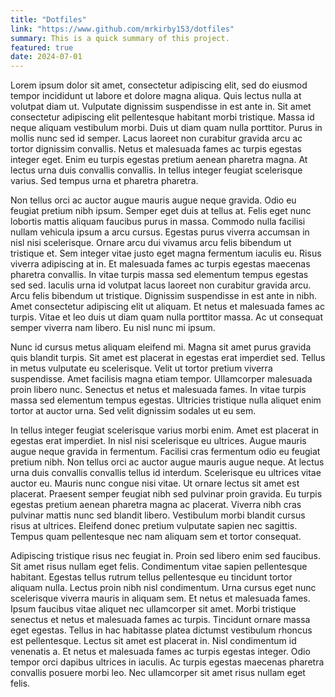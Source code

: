 ```yaml
---
title: "Dotfiles"
link: "https://www.github.com/mrkirby153/dotfiles"
summary: This is a quick summary of this project.
featured: true
date: 2024-07-01
---
```


Lorem ipsum dolor sit amet, consectetur adipiscing elit, sed do eiusmod tempor incididunt ut labore et dolore magna aliqua. Quis lectus nulla at volutpat diam ut. Vulputate dignissim suspendisse in est ante in. Sit amet consectetur adipiscing elit pellentesque habitant morbi tristique. Massa id neque aliquam vestibulum morbi. Duis ut diam quam nulla porttitor. Purus in mollis nunc sed id semper. Lacus laoreet non curabitur gravida arcu ac tortor dignissim convallis. Netus et malesuada fames ac turpis egestas integer eget. Enim eu turpis egestas pretium aenean pharetra magna. At lectus urna duis convallis convallis. In tellus integer feugiat scelerisque varius. Sed tempus urna et pharetra pharetra.

Non tellus orci ac auctor augue mauris augue neque gravida. Odio eu feugiat pretium nibh ipsum. Semper eget duis at tellus at. Felis eget nunc lobortis mattis aliquam faucibus purus in massa. Commodo nulla facilisi nullam vehicula ipsum a arcu cursus. Egestas purus viverra accumsan in nisl nisi scelerisque. Ornare arcu dui vivamus arcu felis bibendum ut tristique et. Sem integer vitae justo eget magna fermentum iaculis eu. Risus viverra adipiscing at in. Et malesuada fames ac turpis egestas maecenas pharetra convallis. In vitae turpis massa sed elementum tempus egestas sed sed. Iaculis urna id volutpat lacus laoreet non curabitur gravida arcu. Arcu felis bibendum ut tristique. Dignissim suspendisse in est ante in nibh. Amet consectetur adipiscing elit ut aliquam. Et netus et malesuada fames ac turpis. Vitae et leo duis ut diam quam nulla porttitor massa. Ac ut consequat semper viverra nam libero. Eu nisl nunc mi ipsum.

Nunc id cursus metus aliquam eleifend mi. Magna sit amet purus gravida quis blandit turpis. Sit amet est placerat in egestas erat imperdiet sed. Tellus in metus vulputate eu scelerisque. Velit ut tortor pretium viverra suspendisse. Amet facilisis magna etiam tempor. Ullamcorper malesuada proin libero nunc. Senectus et netus et malesuada fames. In vitae turpis massa sed elementum tempus egestas. Ultricies tristique nulla aliquet enim tortor at auctor urna. Sed velit dignissim sodales ut eu sem.

In tellus integer feugiat scelerisque varius morbi enim. Amet est placerat in egestas erat imperdiet. In nisl nisi scelerisque eu ultrices. Augue mauris augue neque gravida in fermentum. Facilisi cras fermentum odio eu feugiat pretium nibh. Non tellus orci ac auctor augue mauris augue neque. At lectus urna duis convallis convallis tellus id interdum. Scelerisque eu ultrices vitae auctor eu. Mauris nunc congue nisi vitae. Ut ornare lectus sit amet est placerat. Praesent semper feugiat nibh sed pulvinar proin gravida. Eu turpis egestas pretium aenean pharetra magna ac placerat. Viverra nibh cras pulvinar mattis nunc sed blandit libero. Vestibulum morbi blandit cursus risus at ultrices. Eleifend donec pretium vulputate sapien nec sagittis. Tempus quam pellentesque nec nam aliquam sem et tortor consequat.

Adipiscing tristique risus nec feugiat in. Proin sed libero enim sed faucibus. Sit amet risus nullam eget felis. Condimentum vitae sapien pellentesque habitant. Egestas tellus rutrum tellus pellentesque eu tincidunt tortor aliquam nulla. Lectus proin nibh nisl condimentum. Urna cursus eget nunc scelerisque viverra mauris in aliquam sem. Et netus et malesuada fames. Ipsum faucibus vitae aliquet nec ullamcorper sit amet. Morbi tristique senectus et netus et malesuada fames ac turpis. Tincidunt ornare massa eget egestas. Tellus in hac habitasse platea dictumst vestibulum rhoncus est pellentesque. Lectus sit amet est placerat in. Nisl condimentum id venenatis a. Et netus et malesuada fames ac turpis egestas integer. Odio tempor orci dapibus ultrices in iaculis. Ac turpis egestas maecenas pharetra convallis posuere morbi leo. Nec ullamcorper sit amet risus nullam eget felis.
